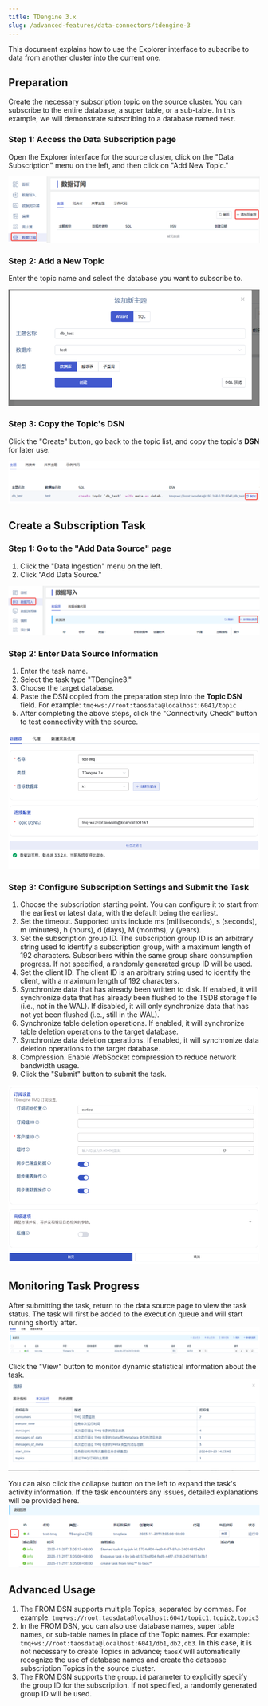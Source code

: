 ```yaml
---
title: TDengine 3.x
slug: /advanced-features/data-connectors/tdengine-3
---
```


This document explains how to use the Explorer interface to subscribe to data from another cluster into the current one.

## Preparation

Create the necessary subscription topic on the source cluster. You can subscribe to the entire database, a super table, or a sub-table. In this example, we will demonstrate subscribing to a database named `test`.

### Step 1: Access the Data Subscription page

Open the Explorer interface for the source cluster, click on the "Data Subscription" menu on the left, and then click on "Add New Topic."

![Preparation Step 1](../../assets/tdengine-3-01.png)

### Step 2: Add a New Topic

Enter the topic name and select the database you want to subscribe to.

![Preparation Step 2](../../assets/tdengine-3-02.png)

### Step 3: Copy the Topic's DSN

Click the "Create" button, go back to the topic list, and copy the topic's **DSN** for later use.

![Preparation Step 3](../../assets/tdengine-3-03.png)

## Create a Subscription Task

### Step 1: Go to the "Add Data Source" page

1. Click the "Data Ingestion" menu on the left.
2. Click "Add Data Source."

![Step 1](../../assets/tdengine-3-04.png)

### Step 2: Enter Data Source Information

1. Enter the task name.
2. Select the task type "TDengine3."
3. Choose the target database.
4. Paste the DSN copied from the preparation step into the **Topic DSN** field. For example: `tmq+ws://root:taosdata@localhost:6041/topic`
5. After completing the above steps, click the "Connectivity Check" button to test connectivity with the source.

![Step 2](../../assets/tdengine-3-05.png)

### Step 3: Configure Subscription Settings and Submit the Task

1. Choose the subscription starting point. You can configure it to start from the earliest or latest data, with the default being the earliest.
2. Set the timeout. Supported units include ms (milliseconds), s (seconds), m (minutes), h (hours), d (days), M (months), y (years).
3. Set the subscription group ID. The subscription group ID is an arbitrary string used to identify a subscription group, with a maximum length of 192 characters. Subscribers within the same group share consumption progress. If not specified, a randomly generated group ID will be used.
4. Set the client ID. The client ID is an arbitrary string used to identify the client, with a maximum length of 192 characters.
5. Synchronize data that has already been written to disk. If enabled, it will synchronize data that has already been flushed to the TSDB storage file (i.e., not in the WAL). If disabled, it will only synchronize data that has not yet been flushed (i.e., still in the WAL).
6. Synchronize table deletion operations. If enabled, it will synchronize table deletion operations to the target database.
7. Synchronize data deletion operations. If enabled, it will synchronize data deletion operations to the target database.
8. Compression. Enable WebSocket compression to reduce network bandwidth usage.
9. Click the "Submit" button to submit the task.

![Step 3](../../assets/tdengine-3-06.png)

## Monitoring Task Progress

After submitting the task, return to the data source page to view the task status. The task will first be added to the execution queue and will start running shortly after.
![Step 4](../../assets/tdengine-3-07.png)

Click the "View" button to monitor dynamic statistical information about the task.
![Step 5](../../assets/tdengine-3-08.png)

You can also click the collapse button on the left to expand the task's activity information. If the task encounters any issues, detailed explanations will be provided here.
![Step 6](../../assets/tdengine-3-09.png)

## Advanced Usage

1. The FROM DSN supports multiple Topics, separated by commas. For example: `tmq+ws://root:taosdata@localhost:6041/topic1,topic2,topic3`
2. In the FROM DSN, you can also use database names, super table names, or sub-table names in place of the Topic names. For example: `tmq+ws://root:taosdata@localhost:6041/db1,db2,db3`. In this case, it is not necessary to create Topics in advance; `taosX` will automatically recognize the use of database names and create the database subscription Topics in the source cluster.
3. The FROM DSN supports the `group.id` parameter to explicitly specify the group ID for the subscription. If not specified, a randomly generated group ID will be used.
